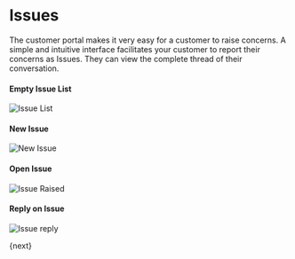 # Issues

The customer portal makes it very easy for a customer to raise concerns. A
simple and intuitive interface facilitates your customer to report their
concerns as Issues. They can view the complete thread of their
conversation.

#### Empty Issue List

<img class="screenshot" alt="Issue List" src="{{docs_base_url}}/assets/img/website/portal-ticket-list-empty.png">

#### New Issue

<img class="screenshot" alt="New Issue " src="{{docs_base_url}}/assets/img/website/portal-new-ticket.png">

#### Open Issue

<img class="screenshot" alt="Issue Raised" src="{{docs_base_url}}/assets/img/website/portal-ticket-1.gif">

#### Reply on Issue

<img class="screenshot" alt="Issue reply" src="{{docs_base_url}}/assets/img/website/portal-ticket-reply.gif">

{next}
